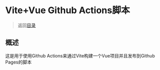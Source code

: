 # Vite+Vue Github Actions脚本

> 返回[目录](../../../../README.md#web相关)

## 概述

这是用于使用Github Actions来通过Vite构建一个Vue项目并且发布到Github Pages的脚本